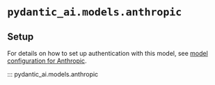 # `pydantic_ai.models.anthropic`

## Setup

For details on how to set up authentication with this model, see [model configuration for Anthropic](../../models/anthropic.md).

::: pydantic_ai.models.anthropic
